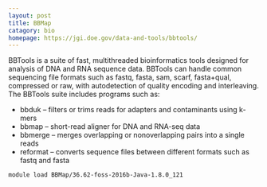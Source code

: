 ```yaml
---
layout: post
title: BBMap 
catagory: bio
homepage: https://jgi.doe.gov/data-and-tools/bbtools/ 
---
```

BBTools is a suite of fast, multithreaded bioinformatics tools designed for analysis of DNA and RNA sequence data. BBTools can handle common sequencing file formats such as fastq, fasta, sam, scarf, fasta+qual, compressed or raw, with autodetection of quality encoding and interleaving. The BBTools suite includes programs such as:
 * bbduk – filters or trims reads for adapters and contaminants using k-mers
 * bbmap – short-read aligner for DNA and RNA-seq data
 * bbmerge – merges overlapping or nonoverlapping pairs into a single reads
 * reformat – converts sequence files between different formats such as fastq and fasta
```
module load BBMap/36.62-foss-2016b-Java-1.8.0_121 
```
